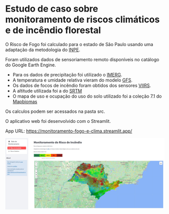 # Estudo de caso sobre monitoramento de riscos climáticos e de incêndio florestal

O Risco de Fogo foi calculado para o estado de São Paulo usando uma adaptação da metodologia do [INPE](https://queimadas.dgi.inpe.br/~rqueimadas/documentos/RiscoFogo_Sucinto.pdf).

Foram utilizados dados de sensoriamento remoto disponíveis no catálogo do Google Earth Engine.

- Para os dados de precipitação foi utilizado o [IMERG](https://developers.google.com/earth-engine/datasets/catalog/NASA_GPM_L3_IMERG_V06).
- A temperatura e umidade relativa vieram do modelo [GFS](https://developers.google.com/earth-engine/datasets/catalog/NOAA_GFS0P25).
- Os dados de focos de incêndio foram obtidos dos sensores [VIIRS](https://developers.google.com/earth-engine/datasets/catalog/NOAA_VIIRS_001_VNP14A1#description).
- A altitude utilizada foi a do [SRTM](https://developers.google.com/earth-engine/datasets/catalog/CGIAR_SRTM90_V4)
- O mapa de uso e ocupação do uso do solo utilizado foi a coleção 7.1 do [Mapbiomas](https://mapbiomas.org/colecoes-mapbiomas-1?cama_set_language=pt-BR)

Os calculos podem ser acessados na pasta src.

O aplicativo web foi desenvolvido com o Streamlit.

App URL: <https://monitoramento-fogo-e-clima.streamlit.app/>

<p float="left">
 <img src="./assets/print_app.jpg"/>
</p>

